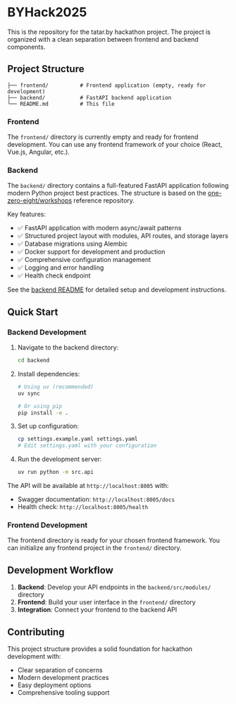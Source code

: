 # BYHack2025

This is the repository for the tatar.by hackathon project. The project is organized with a clean separation between frontend and backend components.

## Project Structure

```
├── frontend/          # Frontend application (empty, ready for development)
├── backend/           # FastAPI backend application
└── README.md          # This file
```

### Frontend

The `frontend/` directory is currently empty and ready for frontend development. You can use any frontend framework of your choice (React, Vue.js, Angular, etc.).

### Backend

The `backend/` directory contains a full-featured FastAPI application following modern Python project best practices. The structure is based on the [one-zero-eight/workshops](https://github.com/one-zero-eight/workshops) reference repository.

Key features:
- ✅ FastAPI application with modern async/await patterns
- ✅ Structured project layout with modules, API routes, and storage layers
- ✅ Database migrations using Alembic
- ✅ Docker support for development and production
- ✅ Comprehensive configuration management
- ✅ Logging and error handling
- ✅ Health check endpoint

See the [backend README](backend/README.md) for detailed setup and development instructions.

## Quick Start

### Backend Development

1. Navigate to the backend directory:
   ```bash
   cd backend
   ```

2. Install dependencies:
   ```bash
   # Using uv (recommended)
   uv sync
   
   # Or using pip
   pip install -e .
   ```

3. Set up configuration:
   ```bash
   cp settings.example.yaml settings.yaml
   # Edit settings.yaml with your configuration
   ```

4. Run the development server:
   ```bash
   uv run python -m src.api
   ```

The API will be available at `http://localhost:8005` with:
- Swagger documentation: `http://localhost:8005/docs`
- Health check: `http://localhost:8005/health`

### Frontend Development

The frontend directory is ready for your chosen frontend framework. You can initialize any frontend project in the `frontend/` directory.

## Development Workflow

1. **Backend**: Develop your API endpoints in the `backend/src/modules/` directory
2. **Frontend**: Build your user interface in the `frontend/` directory
3. **Integration**: Connect your frontend to the backend API

## Contributing

This project structure provides a solid foundation for hackathon development with:
- Clear separation of concerns
- Modern development practices
- Easy deployment options
- Comprehensive tooling support
